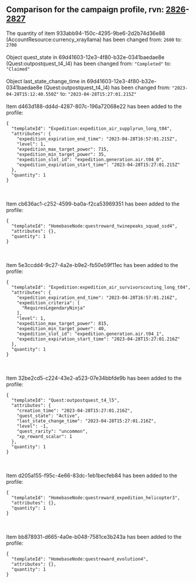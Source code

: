 ## Comparison for the campaign profile, rvn: [2826](https://github.com/PRO100KatYT/FortniteProfileRevisions/tree/main/profiles/campaign/2826%20campaign.json)-[2827](https://github.com/PRO100KatYT/FortniteProfileRevisions/tree/main/profiles/campaign/2827%20campaign.json)

The quantity of item 933abb94-150c-4295-9be6-2d2b74d36e88 (AccountResource:currency_xrayllama) has been changed from: `2600` to: `2700`
<br><br>
Object quest_state in 69d41603-12e3-4f80-b32e-0341baedae8e (Quest:outpostquest_t4_l4) has been changed from: `"Completed"` to: `"Claimed"`
<br><br>
Object last_state_change_time in 69d41603-12e3-4f80-b32e-0341baedae8e (Quest:outpostquest_t4_l4) has been changed from: `"2023-04-28T15:12:40.550Z"` to: `"2023-04-28T15:27:01.215Z"`
<br><br>
Item d463d188-dd4d-4287-807c-196a72068e22 has been added to the profile:

```
{
  "templateId": "Expedition:expedition_air_supplyrun_long_t04",
  "attributes": {
    "expedition_expiration_end_time": "2023-04-28T16:57:01.215Z",
    "level": 1,
    "expedition_max_target_power": 715,
    "expedition_min_target_power": 35,
    "expedition_slot_id": "expedition.generation.air.t04_0",
    "expedition_expiration_start_time": "2023-04-28T15:27:01.215Z"
  },
  "quantity": 1
}
```

<br><br>
Item cb636ac1-c252-4599-ba0a-f2ca53969351 has been added to the profile:

```
{
  "templateId": "HomebaseNode:questreward_twinepeaks_squad_ssd4",
  "attributes": {},
  "quantity": 1
}
```

<br><br>
Item 5e3ccdd4-9c27-4a2e-b9e2-fb50e59f11ec has been added to the profile:

```
{
  "templateId": "Expedition:expedition_air_survivorscouting_long_t04",
  "attributes": {
    "expedition_expiration_end_time": "2023-04-28T16:57:01.216Z",
    "expedition_criteria": [
      "RequiresLegendaryNinja"
    ],
    "level": 1,
    "expedition_max_target_power": 815,
    "expedition_min_target_power": 40,
    "expedition_slot_id": "expedition.generation.air.t04_1",
    "expedition_expiration_start_time": "2023-04-28T15:27:01.216Z"
  },
  "quantity": 1
}
```

<br><br>
Item 32be2cd5-c224-43e2-a523-07e34bbfde9b has been added to the profile:

```
{
  "templateId": "Quest:outpostquest_t4_l5",
  "attributes": {
    "creation_time": "2023-04-28T15:27:01.216Z",
    "quest_state": "Active",
    "last_state_change_time": "2023-04-28T15:27:01.216Z",
    "level": -1,
    "quest_rarity": "uncommon",
    "xp_reward_scalar": 1
  },
  "quantity": 1
}
```

<br><br>
Item d205a155-f95c-4e66-83dc-1eb1becfeb84 has been added to the profile:

```
{
  "templateId": "HomebaseNode:questreward_expedition_helicopter3",
  "attributes": {},
  "quantity": 1
}
```

<br><br>
Item bb878931-d665-4a0e-b048-7581ce3b243a has been added to the profile:

```
{
  "templateId": "HomebaseNode:questreward_evolution4",
  "attributes": {},
  "quantity": 1
}
```

<br><br>
